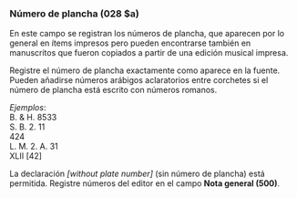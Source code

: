 ### Número de plancha (028 $a)

En este campo se registran los números de plancha, que aparecen por lo general en ítems impresos pero pueden encontrarse también en manuscritos que fueron copiados a partir de una edición musical impresa.

Registre el número de plancha exactamente como aparece en la fuente. Pueden añadirse números arábigos aclaratorios entre corchetes si el número de plancha está escrito con números romanos.

_Ejemplos_:  
B. & H. 8533  
S. B. 2. 11  
424  
L. M. 2. A. 31  
XLII [42]

La declaración _[without plate number]_ (sin número de plancha) está permitida. Registre números del editor en el campo **Nota general (500)**.